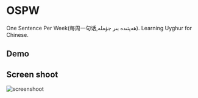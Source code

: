 # OSPW
One Sentence Per Week(每周一句话,ھەپتىدە بىر جۈملە). Learning Uyghur for Chinese.

## Demo


## Screen shoot
![screenshoot](/screenshoot.png)
